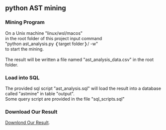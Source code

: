 <h2>python AST mining</h2>

<h3>Mining Program</h3>
On a Unix machine "linux/wsl/macos"</br>
in the root folder of this project input command</br>
"python ast_analysis.py &#10092;target folder&#10093;/ -w"</br>
to start the mining.</br>
</br>
The result will be written a file named "ast_analysis_data.csv" in the root folder.</br>
<h3>Load into SQL</h3>
The provided sql script "ast_analysis.sql" will load the result into a database called "astmine" in table "output".</br>
Some query script are provided in the file "sql_scripts.sql" </br>
<h3>Download Our Result</h3>
<a href="https://u.pcloud.link/publink/show?code=XZWkCEXZEuWH3dbEB4hDza31GHQi4jFe0sEV">Downlond Our Result</a>.

